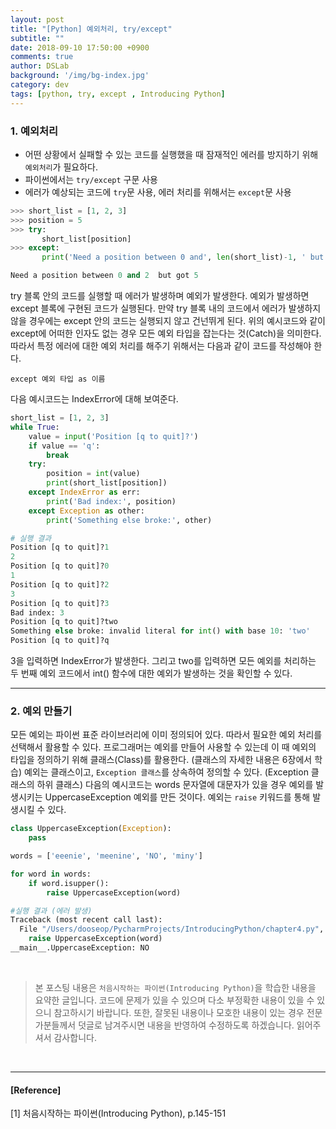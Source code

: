 ```yaml
---
layout: post
title: "[Python] 예외처리, try/except"
subtitle: ""
date: 2018-09-10 17:50:00 +0900
comments: true
author: DSLab
background: '/img/bg-index.jpg'
category: dev
tags: [python, try, except , Introducing Python]
---
```


### 1. 예외처리
  - 어떤 상황에서 실패할 수 있는 코드를 실행했을 때 잠재적인 에러를 방지하기 위해 `예외처리`가 필요하다.
  - 파이썬에서는 `try/except` 구문 사용
  - 에러가 예상되는 코드에 `try`문 사용, 에러 처리를 위해서는 `except`문 사용

```python
>>> short_list = [1, 2, 3]
>>> position = 5
>>> try:
       short_list[position]
>>> except:
       print('Need a position between 0 and', len(short_list)-1, ' but got', position)

Need a position between 0 and 2  but got 5
```
try 블록 안의 코드를 실행할 때 에러가 발생하며 예외가 발생한다. 예외가 발생하면 except 블록에 구현된 코드가 실행된다. 만약 try 블록 내의 코드에서 에러가 발생하지 않을 경우에는 except 안의 코드는 실행되지 않고 건넌뛰게 된다. 위의 예시코드와 같이 except에 어떠한 인자도 없는 경우 모든 예외 타입을 잡는다는 것(Catch)을 의미한다. 따라서 특정 에러에 대한 예외 처리를 해주기 위해서는 다음과 같이 코드를 작성해야 한다.

`except 예외 타입 as 이름`

다음 예시코드는 IndexError에 대해 보여준다.
```python
short_list = [1, 2, 3]
while True:
    value = input('Position [q to quit]?')
    if value == 'q':
        break
    try:
        position = int(value)
        print(short_list[position])
    except IndexError as err:
        print('Bad index:', position)
    except Exception as other:
        print('Something else broke:', other)

# 실행 결과
Position [q to quit]?1
2
Position [q to quit]?0
1
Position [q to quit]?2
3
Position [q to quit]?3
Bad index: 3
Position [q to quit]?two
Something else broke: invalid literal for int() with base 10: 'two'
Position [q to quit]?q
```
3을 입력하면 IndexError가 발생한다. 그리고 two를 입력하면 모든 예외를 처리하는 두 번째 예외 코드에서 int() 함수에 대한 예외가 발생하는 것을 확인할 수 있다.

---

### 2. 예외 만들기
모든 예외는 파이썬 표준 라이브러리에 이미 정의되어 있다. 따라서 필요한 예외 처리를 선택해서 활용할 수 있다. 프로그래머는 예외를 만들어 사용할 수 있는데 이 때 예외의 타입을 정의하기 위해 클래스(Class)를 활용한다. (클래스의 자세한 내용은 6장에서 학습) 예외는 클래스이고, `Exception 클래스`를 상속하여 정의할 수 있다. (Exception 클래스의 하위 클래스) 다음의 예시코드는 words 문자열에 대문자가 있을 경우 예외를 발생시키는 UppercaseException 예외를 만든 것이다. 예외는 `raise` 키워드를 통해 발생시킬 수 있다.

```python
class UppercaseException(Exception):
    pass

words = ['eeenie', 'meenine', 'NO', 'miny']

for word in words:
    if word.isupper():
        raise UppercaseException(word)

#실행 결과 (에러 발생)
Traceback (most recent call last):
  File "/Users/dooseop/PycharmProjects/IntroducingPython/chapter4.py", line 32, in <module>
    raise UppercaseException(word)
__main__.UppercaseException: NO
```


<br>

>본 포스팅 내용은 `처음시작하는 파이썬(Introducing Python)`을 학습한 내용을 요약한 글입니다. 코드에 문제가 있을 수 있으며 다소 부정확한 내용이 있을 수 있으니 참고하시기 바랍니다. 또한, 잘못된 내용이나 모호한 내용이 있는 경우 전문가분들께서 덧글로 남겨주시면 내용을 반영하여 수정하도록 하겠습니다. 읽어주셔서 감사합니다.



<br>

---

#### [Reference]

[1] 처음시작하는 파이썬(Introducing Python), p.145-151

